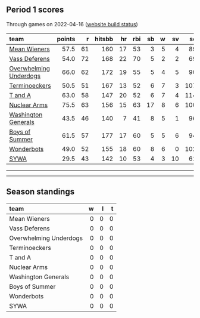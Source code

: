 

## Period 1 scores

Through games on 2022-04-16 ([website build status](https://github.com/brian-bot/pl-site/actions))


|team                                              | points|  r| hitsbb| hr| rbi| sb|  w| sv|  so|   era|  whip|
|:-------------------------------------------------|------:|--:|------:|--:|---:|--:|--:|--:|---:|-----:|-----:|
|[Mean Wieners](./meanwieners)                     |   57.5| 61|    160| 17|  53|  3|  5|  4|  89| 1.312| 0.899|
|[Vass Deferens](./vassdeferens)                   |   54.0| 72|    168| 22|  70|  5|  2|  2|  69| 4.004| 1.346|
|[Overwhelming Underdogs](./overwhelmingunderdogs) |   66.0| 62|    172| 19|  55|  5|  4|  5|  90| 3.057| 1.047|
|[Terminoeckers](./terminoeckers)                  |   50.5| 51|    167| 13|  52|  6|  7|  3| 107| 4.115| 1.260|
|[T and A](./tanda)                                |   63.0| 58|    147| 20|  52|  6|  7|  4| 114| 4.003| 1.155|
|[Nuclear Arms](./nucleararms)                     |   75.5| 63|    156| 15|  63| 17|  8|  6| 100| 3.199| 1.171|
|[Washington Generals](./washingtongenerals)       |   43.5| 46|    140|  7|  41|  8|  5|  1|  96| 2.613| 1.117|
|[Boys of Summer](./boysofsummer)                  |   61.5| 57|    177| 17|  60|  5|  5|  6|  94| 3.913| 1.185|
|[Wonderbots](./wonderbots)                        |   49.0| 52|    155| 18|  60|  8|  6|  0| 102| 4.872| 1.404|
|[SYWA](./sywa)                                    |   29.5| 43|    142| 10|  53|  4|  3| 10|  61| 4.696| 1.291|

* * *
* * *

## Season standings


|team                   |  w|  l|  t|
|:----------------------|--:|--:|--:|
|Mean Wieners           |  0|  0|  0|
|Vass Deferens          |  0|  0|  0|
|Overwhelming Underdogs |  0|  0|  0|
|Terminoeckers          |  0|  0|  0|
|T and A                |  0|  0|  0|
|Nuclear Arms           |  0|  0|  0|
|Washington Generals    |  0|  0|  0|
|Boys of Summer         |  0|  0|  0|
|Wonderbots             |  0|  0|  0|
|SYWA                   |  0|  0|  0|


